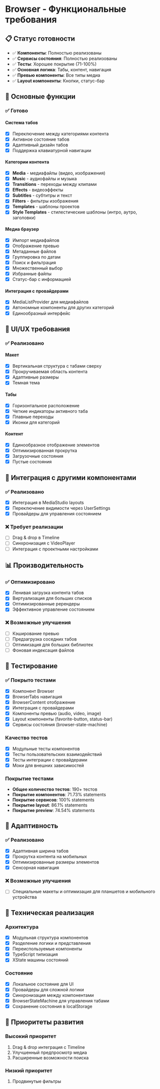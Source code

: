 # Browser - Функциональные требования

## 📋 Статус готовности

- ✅ **Компоненты**: Полностью реализованы
- ✅ **Сервисы состояния**: Полностью реализованы
- ✅ **Тесты**: Хорошее покрытие (71-100%)
- ✅ **Основная логика**: Табы, контент, навигация
- ✅ **Превью компоненты**: Все типы медиа
- ✅ **Layout компоненты**: Кнопки, статус-бар

## 🎯 Основные функции

### ✅ Готово

#### Система табов
- [x] Переключение между категориями контента
- [x] Активное состояние табов
- [x] Адаптивный дизайн табов
- [x] Поддержка клавиатурной навигации

#### Категории контента
- [x] **Media** - медиафайлы (видео, изображения)
- [x] **Music** - аудиофайлы и музыка
- [x] **Transitions** - переходы между клипами
- [x] **Effects** - видеоэффекты
- [x] **Subtitles** - субтитры и текст
- [x] **Filters** - фильтры изображения
- [x] **Templates** - шаблоны проектов
- [x] **Style Templates** - стилестические шаблоны (интро, аутро, заголовки)

#### Медиа браузер
- [x] Импорт медиафайлов
- [x] Отображение превью
- [x] Метаданные файлов
- [x] Группировка по датам
- [x] Поиск и фильтрация
- [x] Множественный выбор
- [x] Избранные файлы
- [x] Статус-бар с информацией

#### Интеграция с провайдерами
- [x] MediaListProvider для медиафайлов
- [x] Автономные компоненты для других категорий
- [x] Единообразный интерфейс

## 🎨 UI/UX требования

### ✅ Реализовано

#### Макет
- [x] Вертикальная структура с табами сверху
- [x] Прокручиваемая область контента
- [x] Адаптивные размеры
- [x] Темная тема

#### Табы
- [x] Горизонтальное расположение
- [x] Четкие индикаторы активного таба
- [x] Плавные переходы
- [x] Иконки для категорий

#### Контент
- [x] Единообразное отображение элементов
- [x] Оптимизированная прокрутка
- [x] Загрузочные состояния
- [x] Пустые состояния

## 🔄 Интеграция с другими компонентами

### ✅ Реализовано
- [x] Интеграция в MediaStudio layouts
- [x] Переключение видимости через UserSettings
- [x] Провайдеры для управления состоянием

### ❌ Требует реализации
- [ ] Drag & drop в Timeline
- [ ] Синхронизация с VideoPlayer
- [ ] Интеграция с проектными настройками

## 📊 Производительность

### ✅ Оптимизировано
- [x] Ленивая загрузка контента табов
- [x] Виртуализация для больших списков
- [x] Оптимизированные ререндеры
- [x] Эффективное управление состоянием

### ❌ Возможные улучшения
- [ ] Кэширование превью
- [ ] Предзагрузка соседних табов
- [ ] Оптимизация для больших библиотек
- [ ] Фоновая индексация файлов

## 🧪 Тестирование

### ✅ Покрыто тестами
- [x] Компонент Browser
- [x] BrowserTabs навигация
- [x] BrowserContent отображение
- [x] Интеграция с провайдерами
- [x] Компоненты превью (audio, video, image)
- [x] Layout компоненты (favorite-button, status-bar)
- [x] Сервисы состояния (browser-state-machine)

### Качество тестов
- [x] Модульные тесты компонентов
- [x] Тесты пользовательских взаимодействий
- [x] Тесты интеграции с провайдерами
- [x] Моки для внешних зависимостей

### Покрытие тестами
- **Общее количество тестов**: 190+ тестов
- **Покрытие компонентов**: 71.73% statements
- **Покрытие сервисов**: 100% statements
- **Покрытие layout**: 86.1% statements
- **Покрытие preview**: 74.54% statements

## 📱 Адаптивность

### ✅ Реализовано
- [x] Адаптивная ширина табов
- [x] Прокрутка контента на мобильных
- [x] Оптимизированные размеры элементов
- [x] Сенсорная навигация

### ❌ Возможные улучшения
- [ ] Специальные макеты и оптимизация для планшетов и мобильного устройства

## 🔧 Техническая реализация

### Архитектура
- [x] Модульная структура компонентов
- [x] Разделение логики и представления
- [x] Переиспользуемые компоненты
- [x] TypeScript типизация
- [x] XState машины состояний

### Состояние
- [x] Локальное состояние для UI
- [x] Провайдеры для сложной логики
- [x] Синхронизация между компонентами
- [x] BrowserStateMachine для управления табами
- [x] Сохранение состояния в localStorage

## 🎯 Приоритеты развития

### Высокий приоритет
1. Drag & drop интеграция с Timeline
2. Улучшенный предпросмотр медиа
3. Расширенные возможности поиска

### Низкий приоритет
1. Продвинутые фильтры

